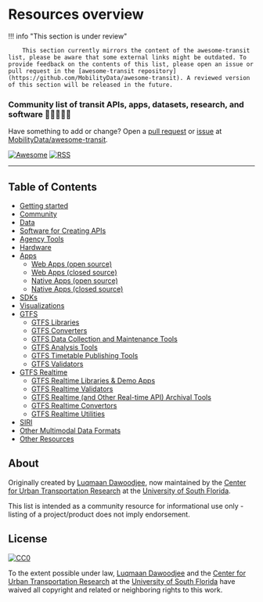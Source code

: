 # Resources overview

!!! info "This section is under review" 

        This section currently mirrors the content of the awesome-transit list, please be aware that some external links might be outdated. To provide feedback on the contents of this list, please open an issue or pull request in the [awesome-transit repository](https://github.com/MobilityData/awesome-transit). A reviewed version of this section will be released in the future.


### Community list of transit APIs, apps, datasets, research, and software :bus::star2::train::star2::steam_locomotive:

Have something to add or change? Open a [pull request](https://github.com/CUTR-at-USF/awesome-transit/pulls) or [issue](https://github.com/CUTR-at-USF/awesome-transit/issues) at [MobilityData/awesome-transit](https://github.com/CUTR-at-USF/awesome-transit).

[![Awesome](https://cdn.rawgit.com/sindresorhus/awesome/d7305f38d29fed78fa85652e3a63e154dd8e8829/media/badge.svg)](https://github.com/sindresorhus/awesome) [![RSS](https://img.shields.io/badge/Subscribe-RSS-blue.svg)](https://github.com/CUTR-at-USF/awesome-transit/commits/master.atom)

------------------------------

## Table of Contents

- [Getting started](../getting-started)
- [Community](../community)
- [Data](../data)
- [Software for Creating APIs](../software-for-creating-apis)
- [Agency Tools](../agency-tools)
- [Hardware](../hardware)
- [Apps](../apps)
    - [Web Apps (open source)](../apps/#web-apps-open-source)
    - [Web Apps (closed source)](../apps/#web-apps-closed-source)
    - [Native Apps (open source)](../apps/#native-apps-open-source)
    - [Native Apps (closed source)](../apps/#native-apps-closed-source)
- [SDKs](../sdk)
- [Visualizations](../visualizations)
- [GTFS](../gtfs)
    - [GTFS Libraries](../gtfs/#gtfs-libraries)
    - [GTFS Converters](../gtfs/#gtfs-converters)
    - [GTFS Data Collection and Maintenance Tools](../gtfs/#gtfs-data-collection-and-maintenance-tools)
    - [GTFS Analysis Tools](../gtfs/#gtfs-analysis-tools)
    - [GTFS Timetable Publishing Tools](../gtfs/#gtfs-timetable-publishing-tools)
    - [GTFS Validators](../gtfs/#gtfs-validators)
- [GTFS Realtime](../gtfs-realtime)
    - [GTFS Realtime Libraries & Demo Apps](../gtfs-realtime/#gtfs-realtime-libraries--demo-apps)
    - [GTFS Realtime Validators](../gtfs-realtime/#gtfs-realtime-validators)
    - [GTFS Realtime (and Other Real-time API) Archival Tools](../gtfs-realtime/#gtfs-realtime-and-other-real-time-api-archival-tools)
    - [GTFS Realtime Convertors](../gtfs-realtime/#gtfs-realtime-convertors)
    - [GTFS Realtime Utilities](../gtfs-realtime/#gtfs-realtime-utilities)
- [SIRI](../siri)
- [Other Multimodal Data Formats](../multimodal)
- [Other Resources](../other)

## About

Originally created by [Luqmaan Dawoodjee](https://github.com/luqmaan), now maintained by the [Center for Urban Transportation Research](https://www.cutr.usf.edu/) at the [University of South Florida](https://www.usf.edu/).

This list is intended as a community resource for informational use only - listing of a project/product does not imply endorsement.

## License

[![CC0](https://i.creativecommons.org/p/zero/1.0/88x31.png)](https://creativecommons.org/publicdomain/zero/1.0/)

To the extent possible under law, [Luqmaan Dawoodjee](https://github.com/luqmaan) and the [Center for Urban Transportation Research](https://www.cutr.usf.edu/) at the [University of South Florida](https://www.usf.edu/) have waived all copyright and related or neighboring rights to this work.
